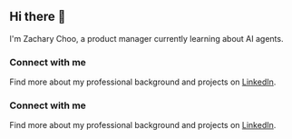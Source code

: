 ## Hi there 👋

I'm Zachary Choo, a product manager currently learning about AI agents.

### Connect with me

Find more about my professional background and projects on [LinkedIn](https://www.linkedin.com/in/zachary-choo/).

<!--
**Meekala/meekala** is a ✨ _special_ ✨ repository because its `README.md` (this file) appears on your GitHub profile.

Here are some ideas to get you started:

- 🔭 I’m currently working on ...
- 🌱 I’m currently learning ...
- 👯 I’m looking to collaborate on ...
- 🤔 I’m looking for help with ...
- 💬 Ask me about ...
- 📫 How to reach me: ...
- 😄 Pronouns: ...
- ⚡ Fun fact: ...
-->

### Connect with me

Find more about my professional background and projects on [LinkedIn](https://www.linkedin.com/in/zachary-choo/).

